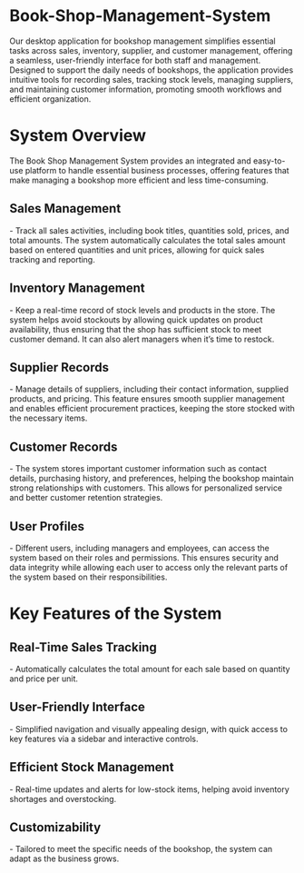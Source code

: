 # Book-Shop-Management-System

<p>Our desktop application for bookshop management
 simplifies essential tasks across sales, inventory,
 supplier, and customer management, offering a
 seamless, user-friendly interface for both staff and
 management. Designed to support the daily needs
 of bookshops, the application provides intuitive
 tools for recording sales, tracking stock levels,
 managing suppliers, and maintaining customer
 information, promoting smooth workflows and
 efficient organization.</p>
 <h1>System Overview</h1>
 <p>The Book Shop Management System provides an
 integrated and easy-to-use platform to handle
 essential business processes, offering features
 that make managing a bookshop more efficient and
 less time-consuming.</p>
 <p><h2>Sales Management</h2> - Track all sales activities,
 including book titles, quantities sold, prices, and
 total 
amounts. The system automatically
 calculates the total sales amount based on
 entered quantities and unit prices, allowing for
 quick sales tracking and reporting. 
 </p>
 
 <p><h2>Inventory Management</h2> - Keep a real-time record of
 stock levels and products in the store. The system
 helps avoid stockouts by allowing quick updates on
 product availability, thus ensuring that the shop has
 sufficient stock to meet customer demand. It can
 also alert managers when it’s time to restock.</p>
   
 <p><h2>Supplier Records</h2> - Manage details of suppliers,
 including their contact information, supplied
 products, and pricing. This feature ensures
 smooth supplier management and enables
 efficient procurement practices, keeping the
 store stocked with the necessary items.</p>
 
 <p><h2>Customer Records</h2> - The system stores important
 customer information such as contact details,
 purchasing history, and preferences, helping the
 bookshop maintain strong relationships with
 customers. This allows for personalized service
 and better customer retention strategies.</p>
 
 <p><h2>User Profiles</h2> - Different users, including
 managers and employees, can access the system
 based on their roles and permissions. This
 ensures security and data integrity while
 allowing each user to access only the relevant
 parts of the system based on their responsibilities.
 
 
<h1>Key Features of the System</h1>
 <p><h2>Real-Time Sales Tracking</h2> - Automatically
 calculates the total amount for each sale based
 on quantity and price per unit.</p>
 <p><h2>User-Friendly Interface</h2> - Simplified navigation
 and visually appealing design, with quick access
 to key features via a sidebar and interactive
 controls.</p>
 <p><h2>Efficient Stock Management</h2> - Real-time updates
 and alerts for low-stock items, helping avoid
 inventory shortages and overstocking.</p>
 <p><h2>Customizability</h2> - Tailored to meet the specific
 needs of the bookshop, the system can adapt as
 the business grows.</p>
 
